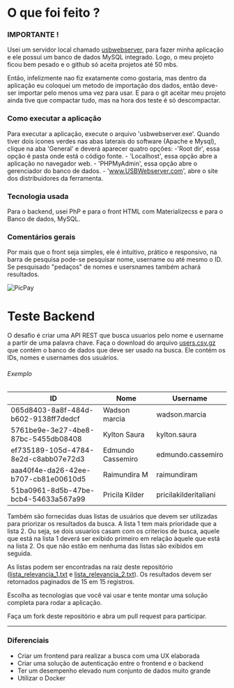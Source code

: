 # O que foi feito ?

### IMPORTANTE !
Usei um servidor local chamado [usbwebserver](http://www.usbwebserver.net/en/), para fazer minha aplicação e ele possui um banco de dados MySQL integrado. Logo, o meu projeto ficou bem pesado e o github só aceita projetos até 50 mbs.

Então, infelizmente nao fiz exatamente como gostaria, mas dentro da aplicação eu coloquei um metodo de importação dos dados, então deve-ser importar pelo menos uma vez para usar. E para o git aceitar meu projeto ainda tive que compactar tudo, mas na hora dos teste é só descompactar.

### Como executar a aplicação

Para executar a aplicação, execute o arquivo 'usbwebserver.exe'. Quando tiver dois icones verdes nas abas laterais do software (Apache e Mysql), clique na aba 'General' e deverá aparecer quatro opções:
    -'Root dir', essa opção é pasta onde está o código fonte.
    - 'Localhost', essa opção abre a aplicação no navegador web.
    - 'PHPMyAdmin', essa opção abre o gerenciador do banco de dados.
    - 'www.USBWebserver.com', abre o site dos distribuidores da ferramenta.

### Tecnologia usada

Para o backend, usei PhP e para o front HTML com Materializecss e para o Banco de dados, MySQL.

### Comentários gerais

Por mais que o front seja simples, ele é intuitivo, prático e responsivo, na barra de pesquisa pode-se pesquisar nome, username ou até mesmo o ID. Se pesquisado "pedaços" de nomes e usersnames também achará resultados.

![PicPay](https://user-images.githubusercontent.com/1765696/26998603-711fcf30-4d5c-11e7-9281-0d9eb20337ad.png)

# Teste Backend

O desafio é criar uma API REST que busca usuarios pelo nome e username a partir de uma palavra chave. Faça o download do arquivo [users.csv.gz](https://s3.amazonaws.com/careers-picpay/users.csv.gz) que contém o banco de dados que deve ser usado na busca. Ele contém os IDs, nomes e usernames dos usuários.

###### Exemplo
| ID                                   | Nome              | Username             |
|--------------------------------------|-------------------|----------------------|
| 065d8403-8a8f-484d-b602-9138ff7dedcf | Wadson marcia     | wadson.marcia        |
| 5761be9e-3e27-4be8-87bc-5455db08408  | Kylton Saura      | kylton.saura         |
| ef735189-105d-4784-8e2d-c8abb07e72d3 | Edmundo Cassemiro | edmundo.cassemiro    |
| aaa40f4e-da26-42ee-b707-cb81e00610d5 | Raimundira M      | raimundiram          |
| 51ba0961-8d5b-47be-bcb4-54633a567a99 | Pricila Kilder    | pricilakilderitaliani|



Também são fornecidas duas listas de usuários que devem ser utilizadas para priorizar os resultados da busca. A lista 1 tem mais prioridade que a lista 2. Ou seja, se dois usuarios casam com os criterios de busca, aquele que está na lista 1 deverá ser exibido primeiro em relação àquele que está na lista 2. Os que não estão em nenhuma das listas são exibidos em seguida.

As listas podem ser encontradas na raiz deste repositório ([lista_relevancia_1.txt](lista_relevancia_1.txt) e [lista_relevancia_2.txt](lista_relevancia_2.txt)).
Os resultados devem ser retornados paginados de 15 em 15 registros.

Escolha as tecnologias que você vai usar e tente montar uma solução completa para rodar a aplicação.

Faça um fork deste repositório e abra um pull request para participar.

-----

### Diferenciais

- Criar um frontend para realizar a busca com uma UX elaborada
- Criar uma solução de autenticação entre o frontend e o backend
- Ter um desempenho elevado num conjunto de dados muito grande
- Utilizar o Docker

